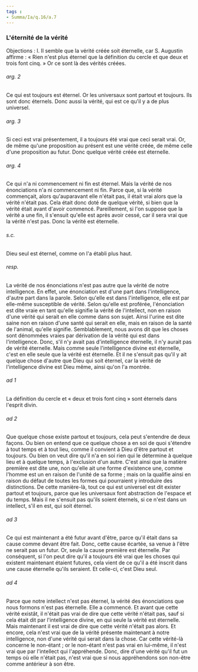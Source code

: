 ```yaml
---
tags : 
- Summa/Ia/q.16/a.7
---
```


### L'éternité de la vérité



Objections : l. Il semble que la vérité créée soit éternelle, car S. Augustin affirme : « Rien n'est plus éternel que la définition du cercle et que deux et trois font cinq. » Or ce sont là des vérités créées. 

###### arg. 2
Ce qui est toujours est éternel. Or les universaux sont partout et toujours. Ils sont donc éternels. Donc aussi la vérité, qui est ce qu'il y a de plus universel. 

###### arg. 3
Si ceci est vrai présentement, il a toujours été vrai que ceci serait vrai. Or, de même qu'une proposition au présent est une vérité créée, de même celle d'une proposition au futur. Donc quelque vérité créée est éternelle. 

###### arg. 4
Ce qui n'a ni commencement ni fin est éternel. Mais la vérité de nos énonciations n'a ni commencement ni fin. Parce que, si la vérité commençait, alors qu'auparavant elle n'était pas, il était vrai alors que la vérité n'était pas. Cela était donc doté de quelque vérité, si bien que la vérité était avant d'avoir commencé. Pareillement, si l'on suppose que la vérité a une fin, il s'ensuit qu'elle est après avoir cessé, car il sera vrai que la vérité n'est pas. Donc la vérité est éternelle. 

###### s.c.
Dieu seul est éternel, comme on l'a établi plus haut. 

###### resp.
La vérité de nos énonciations n'est pas autre que la vérité de notre intelligence. En effet, une énonciation est d'une part dans l'intelligence, d'autre part dans la parole. Selon qu'elle est dans l'intelligence, elle est par elle-même susceptible de vérité. Selon qu'elle est proférée, l'énonciation est dite vraie en tant qu'elle signifie la vérité de l'intellect, non en raison d'une vérité qui serait en elle comme dans son sujet. Ainsi l'urine est dite saine non en raison d'une santé qui serait en elle, mais en raison de la santé de l'animal, qu'elle signifie. Semblablement, nous avons dit que les choses sont dénommées vraies par dérivation de la vérité qui est dans l'intelligence. Donc, s'il n'y avait pas d'intelligence éternelle, il n'y aurait pas de vérité éternelle. Mais comme seule l'intelligence divine est éternelle, c'est en elle seule que la vérité est éternelle. Et il ne s'ensuit pas qu'il y ait quelque chose d'autre que Dieu qui soit éternel, car la vérité de l'intelligence divine est Dieu même, ainsi qu'on l'a montrée. 

###### ad 1
La définition du cercle et « deux et trois font cinq » sont éternels dans l'esprit divin. 

###### ad 2
Que quelque chose existe partout et toujours, cela peut s'entendre de deux façons. Ou bien on entend que ce quelque chose a en soi de quoi s'étendre à tout temps et à tout lieu, comme il convient à Dieu d'être partout et toujours. Ou bien on veut dire qu'il n'a en soi rien qui le détermine à quelque lieu et à quelque temps, à l'exclusion d'un autre. C'est ainsi que la matière première est dite une, non qu'elle ait une forme d'existence une, comme l'homme est un en raison de l'unité de sa forme ; mais on la qualifie ainsi en raison du défaut de toutes les formes qui pourraient y introduire des distinctions. De cette manière-là, tout ce qui est universel est dit exister partout et toujours, parce que les universaux font abstraction de l'espace et du temps. Mais il ne s'ensuit pas qu'ils soient éternels, si ce n'est dans un intellect, s'il en est, qui soit éternel. 

###### ad 3
Ce qui est maintenant a été futur avant d'être, parce qu'il était dans sa cause comme devant être fait. Donc, cette cause écartée, sa venue à l'être ne serait pas un futur. Or, seule la cause première est éternelle. Par conséquent, si l'on peut dire qu'il a toujours été vrai que les choses qui existent maintenant étaient futures, cela vient de ce qu'il a été inscrit dans une cause éternelle qu'ils seraient. Et celle-ci, c'est Dieu seul. 

###### ad 4
Parce que notre intellect n'est pas éternel, la vérité des énonciations que nous formons n'est pas éternelle. Elle a commencé. Et avant que cette vérité existât, il n'était pas vrai de dire que cette vérité n'était pas, sauf si cela était dit par l'intelligence divine, en qui seule la vérité est éternelle. Mais maintenant il est vrai de dire que cette vérité n'était pas alors. Et encore, cela n'est vrai que de la vérité présente maintenant à notre intelligence, non d'une vérité qui serait dans la chose. Car cette vérité-là concerne le non-étant ; or le non-étant n'est pas vrai en lui-même, il n'est vrai que par l'intellect qui l'appréhende. Donc, dire d'une vérité qu'il fut un temps où elle n'était pas, n'est vrai que si nous appréhendons son non-être comme antérieur à son être. 



